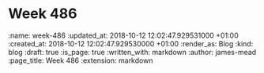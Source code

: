 Week 486
========

<!-- add content here -->

:name: week-486
:updated_at: 2018-10-12 12:02:47.929531000 +01:00
:created_at: 2018-10-12 12:02:47.929530000 +01:00
:render_as: Blog
:kind: blog
:draft: true
:is_page: true
:written_with: markdown
:author: james-mead
:page_title: Week 486
:extension: markdown
